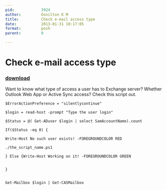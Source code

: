 ```yaml
---
pid:            3924
author:         Osnilton K M
title:          Check e-mail access type
date:           2013-01-31 10:17:05
format:         posh
parent:         0

---
```


# Check e-mail access type

### [download](Scripts\3924.ps1)

Want to know what type of access a user has to Exchange server?
Whether Outlook Web App or Active Sync access?
Check this script out.

```posh
$ErrorActionPreference = "silentlycontinue"

$login = read-host -prompt "Type the user login"

$Status = @( Get-ADuser $login | select SamAccountName).count 

If($Status -eq 0) {

Write-Host No such user exists! -FOREGROUNDCOLOR RED

./the_script_name.ps1

} Else {Write-Host Working on it! -FOREGROUNDCOLOR GREEN

 
}


Get-Mailbox $login | Get-CASMailbox
```
